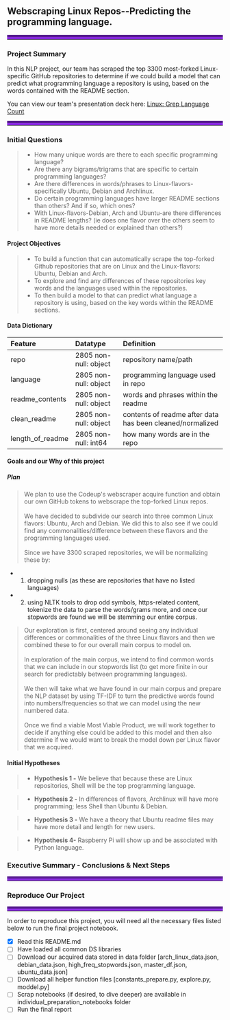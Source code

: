 ## Webscraping Linux Repos--Predicting the programming language.
<hr style="border-top: 10px groove blueviolet; margin-top: 1px; margin-bottom: 1px"></hr>

### Project Summary 

In this NLP project, our team has scraped the top 3300 most-forked Linux-specific GitHub repositories to determine if we could build a model that can predict what programming language a repository  is using, based on the words contained with the README section. 

You can view our team's presentation deck here: <a href="https://www.canva.com/design/DAFHJ5GSN5g/9c1YRQnS7EsITQZRsDDr6w/view?utm_content=DAFHJ5GSN5g&utm_campaign=designshare&utm_medium=link&utm_source=publishsharelink">Linux: Grep Language Count</a>
<hr style="border-top: 10px groove blueviolet; margin-top: 1px; margin-bottom: 1px"></hr>

### Initial Questions

> - How many unique words are there to each specific programming language?<br>
> - Are there any bigrams/trigrams that are specific to certain programming languages?<br>
> - Are there differences in words/phrases to Linux-flavors- specifically Ubuntu, Debian and Archlinux.<br>
> - Do certain programming languages have larger README sections than others? And if so, which ones?<br>
> - With Linux-flavors-Debian, Arch and Ubuntu-are there differences in README lengths? (ie does one flavor over the others seem to have more details needed or explained than others?)

#### Project Objectives
> - To build a function that can automatically scrape the top-forked Github repositories that are on Linux and the Linux-flavors: Ubuntu, Debian and Arch.<br>
> - To explore and find any differences of these repositories key words and the languages used within the repositories.<br>
> - To then build a model to that can predict what language a repository is using, based on the key words within the README sections. 
#### Data Dictionary
>
>
>
|Feature|Datatype|Definition|
|:-------|:--------|:----------|
| repo | 2805 non-null: object | repository name/path |
| language | 2805 non-null: object | programming language used in repo |
| readme_contents| 2805 non-null: object | words and phrases within the readme |
| clean_readme| 2805 non-null: object | contents of readme after data has been cleaned/normalized|
| length_of_readme | 2805 non-null: int64 | how many words are in the repo |


#### Goals and our Why of this project
>
>
>
##### Plan
> We plan to use the Codeup's webscraper acquire function and obtain our own GitHub tokens to webscrape the top-forked Linux repos.<br><br>
> We have decided to subdivide our search into three common Linux flavors: Ubuntu, Arch and Debian. We did this to also see if we could find any commonalities/difference between these flavors and the programming languages used.<br><br>
> Since we have 3300 scraped repositories, we will be normalizing these by:<br>
- 1) dropping nulls (as these are repositories that have no listed languages)
- 2) using NLTK tools to drop odd symbols, https-related content, tokenize the data to parse the words/grams more, and once our stopwords are found we will be stemming our entire corpus.
> Our exploration is first, centered around seeing any individual differences or commonalities of the three Linux flavors and then we combined these to for our overall main corpus to model on. <br><br>
> In exploration of the main corpus, we intend to find common words that we can include in our stopwords list (to get more finite in our search for predictably between programming languages).<br><br>
> We then will take what we have found in our main corpus and prepare the NLP dataset by using TF-IDF to turn the predictive words found into numbers/frequencies so that we can model using the new numbered data.<br><br>
> Once we find a viable Most Viable Product, we will work together to decide if anything else could be added to this model and then also determine if we would want to break the model down per Linux flavor that we acquired. 

#### Initial Hypotheses
> - **Hypothesis 1 -**
We believe that because these are Linux repositories, Shell will be the top programming language.

> - **Hypothesis 2 -** 
In differences of flavors, Archlinux will have more programming; less Shell than Ubuntu & Debian. 

> - **Hypothesis 3 -**
We have a theory that Ubuntu readme files may have more detail and length for new users.

> - **Hypothesis 4-**
Raspberry Pi will show up and be associated with Python language.


### Executive Summary - Conclusions & Next Steps



<hr style="border-top: 10px groove blueviolet; margin-top: 1px; margin-bottom: 1px"></hr>


### Reproduce Our Project

<hr style="border-top: 10px groove blueviolet; margin-top: 1px; margin-bottom: 1px"></hr>

In order to reproduce this project, you will need all the necessary files listed below to run the final project notebook. 
- [x] Read this README.md
- [ ] Have loaded all common DS libraries
- [ ] Download our acquired data stored in data folder [arch_linux_data.json, debian_data.json, high_freq_stopwords.json, master_df.json, ubuntu_data.json]
- [ ] Download all helper function files [constants_prepare.py, explore.py, moddel.py]
- [ ] Scrap notebooks (if desired, to dive deeper) are available in individual_preparation_notebooks folder
- [ ] Run the final report
